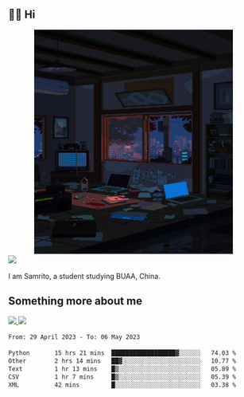 ## 👋🏻 Hi

<div align="center">
<img alt="GIF" src="https://github.com/xiangsam/xiangsam/blob/271390e4ab50820a4594e3cb94b7ffaa6293de72/0_0EUAvTumWsRa2k6F.gif" width=400 height=450/>
</div>

<a href="https://github.com/xiangsam">
  <img src="https://komarev.com/ghpvc/?username=xiangsam&style=flat-square" />
</a>

I am Samrito, a student studying BUAA, China.


## Something more about me
<a href="https://github.com/xiangsam">
  <img src="https://github-readme-stats.vercel.app/api?username=xiangsam&show_icons=true&hide_border=true" />
</a>


<a href="https://github.com/xiangsam">
  <img src="https://github-readme-stats.vercel.app/api/top-langs/?username=xiangsam&layout=compact" />
</a>

<!--START_SECTION:waka-->

```text
From: 29 April 2023 - To: 06 May 2023

Python       15 hrs 21 mins  ██████████████████▓░░░░░░   74.03 %
Other        2 hrs 14 mins   ██▓░░░░░░░░░░░░░░░░░░░░░░   10.77 %
Text         1 hr 13 mins    █▒░░░░░░░░░░░░░░░░░░░░░░░   05.89 %
CSV          1 hr 7 mins     █▒░░░░░░░░░░░░░░░░░░░░░░░   05.39 %
XML          42 mins         █░░░░░░░░░░░░░░░░░░░░░░░░   03.38 %
```

<!--END_SECTION:waka-->

<!---
xiangsam/xiangsam is a ✨ special ✨ repository because its `README.md` (this file) appears on your GitHub profile.
You can click the Preview link to take a look at your changes.
--->
